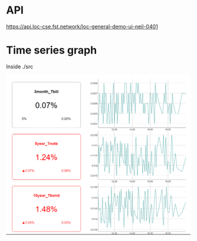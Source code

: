 # API

https://api.loc-cse.fst.network/loc-general-demo-ui-neil-0401

#  Time series graph

Inside ./src

<img src=./preview.png width=500 />
